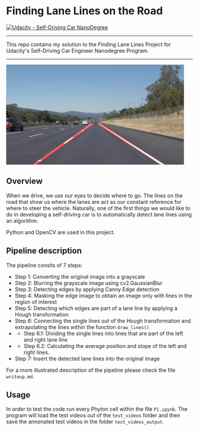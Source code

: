 # **Finding Lane Lines on the Road** 
[![Udacity - Self-Driving Car NanoDegree](https://s3.amazonaws.com/udacity-sdc/github/shield-carnd.svg)](http://www.udacity.com/drive)

---

This repo contains my solution to the Finding Lane Lines Project for Udacity's Self-Driving Car Engineer Nanodegree Program.

---



<img src="examples/laneLines_thirdPass.jpg" width="480" alt="Combined Image" />

Overview
---

When we drive, we use our eyes to decide where to go.  The lines on the road that show us where the lanes are act as our constant reference for where to steer the vehicle.  Naturally, one of the first things we would like to do in developing a self-driving car is to automatically detect lane lines using an algorithm.

Python and OpenCV are used in this project.


Pipeline description
--- 

The pipeline consits of 7 steps:

* Step 1: Converting the original image into a grayscale
* Step 2: Blurring the grayscale image using cv2.GaussianBlur
* Step 3: Detecting edges by applying Canny Edge detection
* Step 4: Masking the edge image to obtain an image only with lines in the region of interest
* Step 5: Detecting which edges are part of a lane line by applying a Hough transformation
* Step 6: Connecting the single lines out of the Hough transformation and extrapolating the lines within the function `draw_lines()`
* * Step 6.1: Dividing the single lines into lines that are part of the left and right lane line 
* * Step 6.2: Calculating the average position and slope of the left and right lines.  
* Step 7: Insert the detected lane lines into the original image

For a more illustrated description of the pipeline please check the file `writeup.md`.

Usage
--- 
In order to test the code run every Phyton cell within the file `P1.ipynb`. The program will load the test videos out of the `test_videos` folder and then save the annonated test videos in the folder `test_videos_output`.

